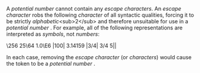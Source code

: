  

A *potential number* cannot contain any *escape characters*. An *escape character* robs the following *character* of all syntactic qualities, forcing it to be strictly *alphabetic*&#60;sub&#62;2&#60;/sub&#62; and therefore unsuitable for use in a *potential number* . For example, all of the following representations are interpreted as *symbols*, not *numbers*: 

\256 25\64 1.0\E6 |100| 3\.14159 |3/4| 3\/4 5|| 

In each case, removing the *escape character* (or *characters*) would cause the token to be a *potential number* . 

